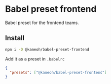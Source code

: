 # Babel preset frontend

Babel preset for the frontend teams.

## Install

```bash
npm i -D @kaneoh/babel-preset-frontend
```

Add it as a preset in `.babelrc`

```json
{
  "presets": ["@kaneoh/babel-preset-frontend"]
}
```
